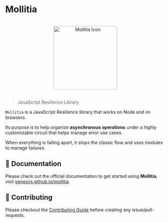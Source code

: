 # Mollitia

<p align="center"><br/><img width="200" src="https://genesys.github.io/mollitia/favicon.svg" alt="Mollitia Icon"/><br/><br/></p>

> JavaScript Resilience Library

`Mollitia` is a JavaScript Resilience library that works on Node and on browsers.

Its purpose is to help organize **asynchronous operations** under a highly customizable circuit that helps manage error use cases.

When everything is falling apart, it stops the classic flow and uses modules to manage failures.

## 📄 Documentation

Please check out the official documentation to get started using **Mollitia**, visit [genesys.github.io/mollitia](https://genesys.github.io/mollitia).

## 👏 Contributing

Please checkout the [Contributing Guide](./CONTRIBUTING.md) before creating any issue/pull-requests.
